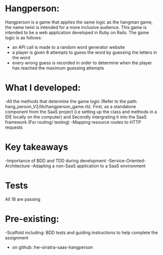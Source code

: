Hangperson:
=================================================================================================
Hangperson is a game that applies the same logic as the hangman game, the name twist is intended for a more inclusive audience. This game is intended to be a web application developed in Ruby on Rails. The game logic is as follows: 
- an API call is made to  a random word generator website
- a player is given 8 attempts to guess the word by guessing the letters in the word
- every wrong guess is recorded in order to determine when the player has reached the maximum guessing attempts

What I developed:
=================

-All the methods that determine the game logic (Refer to the path: hang_person_V2/lib/hangperson_game.rb). First, as a standalone component from the SaaS project (i.e setting up the class and methods in a IDE locally on the computer) and Secondly intergrating it into the SaaS framework (For routing/ testing)
-Mapping resource routes to HTTP requests


Key takeaways
==============
-Importance of BDD and TDD during development
-Service-Oriented-Architecture
-Adapting a non-SaaS application to a SaaS environment 


Tests
=================
All 18 are passing

Pre-existing:
=================
   -Scaffold including: BDD tests and guiding instructions to help complete the assignment
   - on github: hw-sinatra-saas-hangperson 

